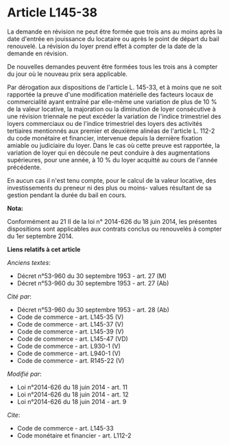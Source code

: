 # Article L145-38

La demande en révision ne peut être formée que trois ans au moins après la date d'entrée en jouissance du locataire ou après
le point de départ du bail renouvelé. La révision du loyer prend effet à compter de la date de la demande en révision. 

De nouvelles demandes peuvent être formées tous les trois ans à compter du jour où le nouveau prix sera applicable. 

Par dérogation aux dispositions de l'article L. 145-33, et à moins que ne soit rapportée la preuve d'une modification
matérielle des facteurs locaux de commercialité ayant entraîné par elle-même une variation de plus de 10 % de la valeur
locative, la majoration ou la diminution de loyer consécutive à une révision triennale ne peut excéder la variation de
l'indice trimestriel des loyers commerciaux ou de l'indice trimestriel des loyers des activités tertiaires mentionnés aux
premier et deuxième alinéas de l'article L. 112-2 du code monétaire et financier, intervenue depuis la dernière fixation
amiable ou judiciaire du loyer. Dans le cas où cette preuve est rapportée, la variation de loyer qui en découle ne peut
conduire à des augmentations supérieures, pour une année, à 10 % du loyer acquitté au cours de l'année précédente. 

En aucun cas il n'est tenu compte, pour le calcul de la valeur locative, des investissements du preneur ni des plus ou moins-
values résultant de sa gestion pendant la durée du bail en cours.

**Nota:**

Conformément au 21 II de la loi n° 2014-626 du 18 juin 2014, les présentes dispositions sont applicables aux contrats conclus
ou renouvelés à compter du 1er septembre 2014.

**Liens relatifs à cet article**

_Anciens textes_:

  - Décret n°53-960 du 30 septembre 1953 - art. 27 (M)
  - Décret n°53-960 du 30 septembre 1953 - art. 27 (Ab)

_Cité par_:

  - Décret n°53-960 du 30 septembre 1953 - art. 28 (Ab)
  - Code de commerce - art. L145-35 (V)
  - Code de commerce - art. L145-37 (V)
  - Code de commerce - art. L145-39 (V)
  - Code de commerce - art. L145-47 (VD)
  - Code de commerce - art. L930-1 (V)
  - Code de commerce - art. L940-1 (V)
  - Code de commerce - art. R145-22 (V)

_Modifié par_:

  - Loi n°2014-626 du 18 juin 2014 - art. 11
  - Loi n°2014-626 du 18 juin 2014 - art. 12
  - Loi n°2014-626 du 18 juin 2014 - art. 9

_Cite_:

  - Code de commerce - art. L145-33
  - Code monétaire et financier - art. L112-2
